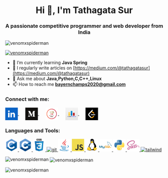 <h1 align="center">Hi 👋, I'm Tathagata Sur</h1>
<h3 align="center">A passionate competitive programmer and web developer from India</h3>

<p align="left"> 
  <img src="https://komarev.com/ghpvc/?username=venomxspiderman&label=Profile%20views&color=0e75b6&style=flat" alt="venomxspiderman" /> 
</p>

<p align="left"> 
  <a href="https://github.com/ryo-ma/github-profile-trophy">
    <img src="https://github-profile-trophy.vercel.app/?username=venomxspiderman" alt="venomxspiderman" />
  </a> 
</p>

- 🌱 I’m currently learning **Java Spring**
- 📝 I regularly write articles on [https://medium.com/@tathagatasur](https://medium.com/@tathagatasur)
- 💬 Ask me about **Java,Python,C,C++,Linux**
- 📫 How to reach me **bayernchamps2020@gmail.com**

<h3 align="left">Connect with me:</h3>
<p align="left">
  <a href="https://linkedin.com/in/tathagata06" target="__blank" style="margin-right: 20px;">
    <img align="center" src="LD.png" alt="tathagata sur" height="40" width="40" />
  </a>
  <a href="https://medium.com/@tathagatasur" target="blank" style="margin-right: 20px;">
    <img align="center" src="Med.png" alt="@tathagatasur" height="40" width="40" />
  </a>
  <a href="https://www.codechef.com/users/logan006" target="blank" style="margin-right: 20px;">
    <img align="center" src="CC.png" alt="logan006" height="40" width="40" />
  </a>
  <a href="https://codeforces.com/profile/halfblood007" target="blank" style="margin-right: 20px;">
    <img align="center" src="CF.jpg" alt="halfblood007" height="40" width="40" />
  </a>
  <a href="https://www.leetcode.com/venomxspiderman" target="blank" style="margin-right: 20px;">
    <img align="center" src="LC.png" alt="venomxspiderman" height="40" width="40" />
  </a>
</p>

<h3 align="left">Languages and Tools:</h3>
<p align="left">
  <a href="https://www.cprogramming.com/" target="_blank" rel="noreferrer">
    <img src="https://raw.githubusercontent.com/devicons/devicon/master/icons/c/c-original.svg" alt="c" width="40" height="40"/> 
  </a>
  <a href="https://www.w3schools.com/cpp/" target="_blank" rel="noreferrer">
    <img src="https://raw.githubusercontent.com/devicons/devicon/master/icons/cplusplus/cplusplus-original.svg" alt="cplusplus" width="40" height="40"/> 
  </a>
  <a href="https://www.w3schools.com/css/" target="_blank" rel="noreferrer">
    <img src="https://raw.githubusercontent.com/devicons/devicon/master/icons/css3/css3-original-wordmark.svg" alt="css3" width="40" height="40"/> 
  </a>
  <a href="https://git-scm.com/" target="_blank" rel="noreferrer">
    <img src="https://www.vectorlogo.zone/logos/git-scm/git-scm-icon.svg" alt="git" width="40" height="40"/> 
  </a>
  <a href="https://www.java.com" target="_blank" rel="noreferrer">
    <img src="https://raw.githubusercontent.com/devicons/devicon/master/icons/java/java-original.svg" alt="java" width="40" height="40"/> 
  </a>
  <a href="https://developer.mozilla.org/en-US/docs/Web/JavaScript" target="_blank" rel="noreferrer">
    <img src="https://raw.githubusercontent.com/devicons/devicon/master/icons/javascript/javascript-original.svg" alt="javascript" width="40" height="40"/> 
  </a>
  <a href="https://www.linux.org/" target="_blank" rel="noreferrer">
    <img src="https://raw.githubusercontent.com/devicons/devicon/master/icons/linux/linux-original.svg" alt="linux" width="40" height="40"/> 
  </a>
  <a href="https://www.mysql.com/" target="_blank" rel="noreferrer">
    <img src="https://raw.githubusercontent.com/devicons/devicon/master/icons/mysql/mysql-original-wordmark.svg" alt="mysql" width="40" height="40"/> 
  </a>
  <a href="https://www.python.org" target="_blank" rel="noreferrer">
    <img src="https://raw.githubusercontent.com/devicons/devicon/master/icons/python/python-original.svg" alt="python" width="40" height="40"/> 
  </a>
  <a href="https://sass-lang.com" target="_blank" rel="noreferrer">
    <img src="https://raw.githubusercontent.com/devicons/devicon/master/icons/sass/sass-original.svg" alt="sass" width="40" height="40"/> 
  </a>
  <a href="https://tailwindcss.com/" target="_blank" rel="noreferrer">
    <img src="https://www.vectorlogo.zone/logos/tailwindcss/tailwindcss-icon.svg" alt="tailwind" width="40" height="40"/> 
  </a>
</p>

<p>
  <img align="left" src="https://github-readme-stats.vercel.app/api/top-langs?username=venomxspiderman&show_icons=true&locale=en&layout=compact" alt="venomxspiderman" />
</p>

<p>
  &nbsp;<img align="center" src="https://github-readme-stats.vercel.app/api?username=venomxspiderman&show_icons=true&locale=en" alt="venomxspiderman" />
</p>

<p>
  <img align="center" src="https://github-readme-streak-stats.herokuapp.com/?user=venomxspiderman&" alt="venomxspiderman" />
</p>
